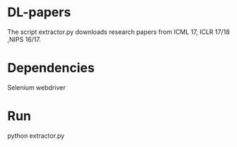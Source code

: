 # DL-papers

The script extractor.py downloads research papers from ICML 17, ICLR 17/18 ,NIPS 16/17.

# Dependencies

Selenium webdriver

# Run

python extractor.py
